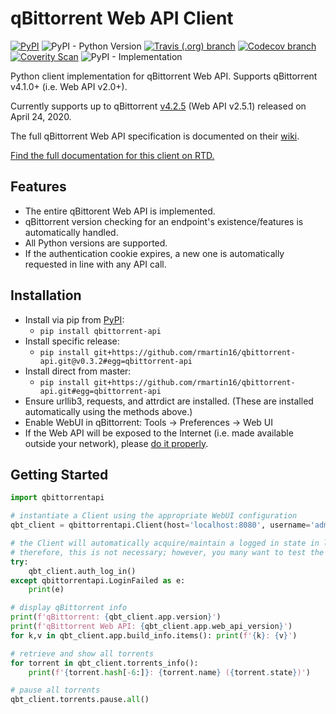 qBittorrent Web API Client
================================
[![PyPI](https://img.shields.io/pypi/v/qbittorrent-api)](https://pypi.org/project/qbittorrent-api/) ![PyPI - Python Version](https://img.shields.io/pypi/pyversions/qbittorrent-api) [![Travis (.org) branch](https://img.shields.io/travis/rmartin16/qbittorrent-api/master)](https://travis-ci.org/github/rmartin16/qbittorrent-api) [![Codecov branch](https://img.shields.io/codecov/c/gh/rmartin16/qbittorrent-api/master)](https://codecov.io/gh/rmartin16/qbittorrent-api) [![Coverity Scan](https://img.shields.io/coverity/scan/21227)](https://scan.coverity.com/projects/rmartin16-qbittorrent-api) ![PyPI - Implementation](https://img.shields.io/pypi/implementation/qbittorrent-api)

Python client implementation for qBittorrent Web API. Supports qBittorrent v4.1.0+ (i.e. Web API v2.0+).

Currently supports up to qBittorrent [v4.2.5](https://github.com/qbittorrent/qBittorrent/releases/tag/release-4.2.5) (Web API v2.5.1) released on April 24, 2020.
  
The full qBittorrent Web API specification is documented on their [wiki](https://github.com/qbittorrent/qBittorrent/wiki/Web-API-Documentation).

[Find the full documentation for this client on RTD.](https://qbittorrent-api.readthedocs.io/)

Features
------------
* The entire qBittorent Web API is implemented.
* qBittorrent version checking for an endpoint's existence/features is automatically handled.
* All Python versions are supported.
* If the authentication cookie expires, a new one is automatically requested in line with any API call.

Installation
------------
* Install via pip from [PyPI](https://pypi.org/project/qbittorrent-api/):
  * `pip install qbittorrent-api`
* Install specific release:
  * `pip install git+https://github.com/rmartin16/qbittorrent-api.git@v0.3.2#egg=qbittorrent-api`
* Install direct from master:
  * `pip install git+https://github.com/rmartin16/qbittorrent-api.git#egg=qbittorrent-api`
* Ensure urllib3, requests, and attrdict are installed. (These are installed automatically using the methods above.)
* Enable WebUI in qBittorrent: Tools -> Preferences -> Web UI
* If the Web API will be exposed to the Internet (i.e. made available outside your network), please [do it properly](https://github.com/qbittorrent/qBittorrent/wiki/Linux-WebUI-HTTPS-with-Let's-Encrypt-certificates-and-NGINX-SSL-reverse-proxy).

Getting Started
---------------
```python
import qbittorrentapi

# instantiate a Client using the appropriate WebUI configuration
qbt_client = qbittorrentapi.Client(host='localhost:8080', username='admin', password='adminadmin')

# the Client will automatically acquire/maintain a logged in state in line with any request.
# therefore, this is not necessary; however, you many want to test the provided login credentials.
try:
    qbt_client.auth_log_in()
except qbittorrentapi.LoginFailed as e:
    print(e)

# display qBittorrent info
print(f'qBittorrent: {qbt_client.app.version}')
print(f'qBittorrent Web API: {qbt_client.app.web_api_version}')
for k,v in qbt_client.app.build_info.items(): print(f'{k}: {v}')

# retrieve and show all torrents
for torrent in qbt_client.torrents_info():
    print(f'{torrent.hash[-6:]}: {torrent.name} ({torrent.state})')

# pause all torrents
qbt_client.torrents.pause.all()
```
